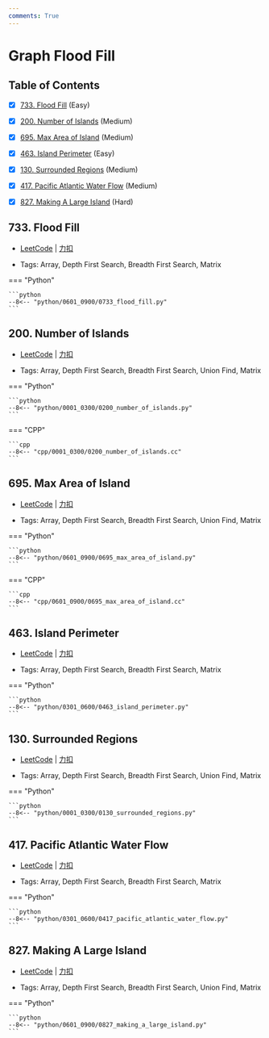 ```yaml
---
comments: True
---
```


# Graph Flood Fill

## Table of Contents

- [x] [733. Flood Fill](#733-flood-fill) (Easy)
- [x] [200. Number of Islands](#200-number-of-islands) (Medium)
- [x] [695. Max Area of Island](#695-max-area-of-island) (Medium)
- [x] [463. Island Perimeter](#463-island-perimeter) (Easy)
- [x] [130. Surrounded Regions](#130-surrounded-regions) (Medium)
- [x] [417. Pacific Atlantic Water Flow](#417-pacific-atlantic-water-flow) (Medium)
- [x] [827. Making A Large Island](#827-making-a-large-island) (Hard)


## 733. Flood Fill

-    [LeetCode](https://leetcode.com/problems/flood-fill/) | [力扣](https://leetcode.cn/problems/flood-fill/)

-   Tags: Array, Depth First Search, Breadth First Search, Matrix

=== "Python"

    ```python
    --8<-- "python/0601_0900/0733_flood_fill.py"
    ```



## 200. Number of Islands

-    [LeetCode](https://leetcode.com/problems/number-of-islands/) | [力扣](https://leetcode.cn/problems/number-of-islands/)

-   Tags: Array, Depth First Search, Breadth First Search, Union Find, Matrix

=== "Python"

    ```python
    --8<-- "python/0001_0300/0200_number_of_islands.py"
    ```

=== "CPP"

    ```cpp
    --8<-- "cpp/0001_0300/0200_number_of_islands.cc"
    ```



## 695. Max Area of Island

-    [LeetCode](https://leetcode.com/problems/max-area-of-island/) | [力扣](https://leetcode.cn/problems/max-area-of-island/)

-   Tags: Array, Depth First Search, Breadth First Search, Union Find, Matrix

=== "Python"

    ```python
    --8<-- "python/0601_0900/0695_max_area_of_island.py"
    ```

=== "CPP"

    ```cpp
    --8<-- "cpp/0601_0900/0695_max_area_of_island.cc"
    ```



## 463. Island Perimeter

-    [LeetCode](https://leetcode.com/problems/island-perimeter/) | [力扣](https://leetcode.cn/problems/island-perimeter/)

-   Tags: Array, Depth First Search, Breadth First Search, Matrix

=== "Python"

    ```python
    --8<-- "python/0301_0600/0463_island_perimeter.py"
    ```



## 130. Surrounded Regions

-    [LeetCode](https://leetcode.com/problems/surrounded-regions/) | [力扣](https://leetcode.cn/problems/surrounded-regions/)

-   Tags: Array, Depth First Search, Breadth First Search, Union Find, Matrix

=== "Python"

    ```python
    --8<-- "python/0001_0300/0130_surrounded_regions.py"
    ```



## 417. Pacific Atlantic Water Flow

-    [LeetCode](https://leetcode.com/problems/pacific-atlantic-water-flow/) | [力扣](https://leetcode.cn/problems/pacific-atlantic-water-flow/)

-   Tags: Array, Depth First Search, Breadth First Search, Matrix

=== "Python"

    ```python
    --8<-- "python/0301_0600/0417_pacific_atlantic_water_flow.py"
    ```



## 827. Making A Large Island

-    [LeetCode](https://leetcode.com/problems/making-a-large-island/) | [力扣](https://leetcode.cn/problems/making-a-large-island/)

-   Tags: Array, Depth First Search, Breadth First Search, Union Find, Matrix

=== "Python"

    ```python
    --8<-- "python/0601_0900/0827_making_a_large_island.py"
    ```



